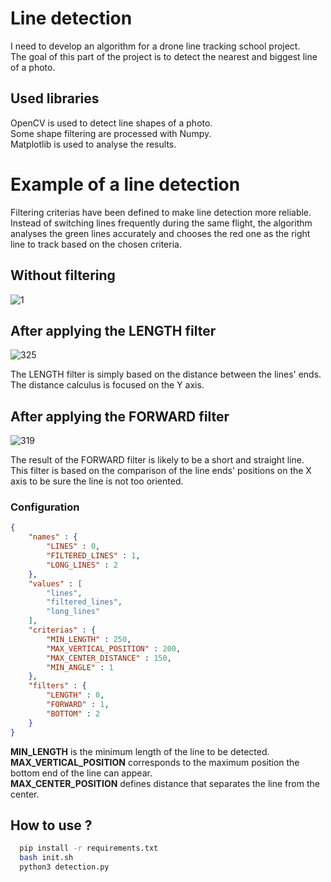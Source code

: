 # Line detection  
I need to develop an algorithm for a drone line tracking school project.  
The goal of this part of the project is to detect the nearest and biggest line of a photo.  

## Used libraries  
OpenCV is used to detect line shapes of a photo.  
Some shape filtering are processed with Numpy.  
Matplotlib is used to analyse the results.  

# Example of a line detection  

Filtering criterias have been defined to make line detection more reliable.  
Instead of switching lines frequently during the same flight, the algorithm analyses the green lines accurately and chooses the red one as the right line to track based on the chosen criteria.  

## Without filtering  
![1](https://github.com/Thomas7997/linedetection/assets/45339466/bea02402-fcaf-4c34-b0e3-fa52dd0eab67)

## After applying the LENGTH filter  
![325](https://github.com/Thomas7997/linedetection/assets/45339466/4eb8e5e5-a76b-4d17-8525-68c21775fe69)

The LENGTH filter is simply based on the distance between the lines' ends.  
The distance calculus is focused on the Y axis.  

## After applying the FORWARD filter  
![319](https://github.com/Thomas7997/linedetection/assets/45339466/930d1927-8eef-448b-8703-e5b4723b4080)

The result of the FORWARD filter is likely to be a short and straight line.  
This filter is based on the comparison of the line ends' positions on the X axis to be sure the line is not too oriented.  

### Configuration

```json
{
    "names" : {
        "LINES" : 0,
        "FILTERED_LINES" : 1,
        "LONG_LINES" : 2
    },
    "values" : [
        "lines",
        "filtered_lines",
        "long_lines"
    ],
    "criterias" : {
        "MIN_LENGTH" : 250,
        "MAX_VERTICAL_POSITION" : 200,
        "MAX_CENTER_DISTANCE" : 150,
        "MIN_ANGLE" : 1
    },
    "filters" : {
        "LENGTH" : 0,
        "FORWARD" : 1,
        "BOTTOM" : 2
    }
}
```

<strong>MIN_LENGTH</strong> is the minimum length of the line to be detected.  
<strong>MAX_VERTICAL_POSITION</strong> corresponds to the maximum position the bottom end of the line can appear.  
<strong>MAX_CENTER_POSITION</strong> defines distance that separates the line from the center.  

## How to use ?
```bash
  pip install -r requirements.txt
  bash init.sh
  python3 detection.py
```
